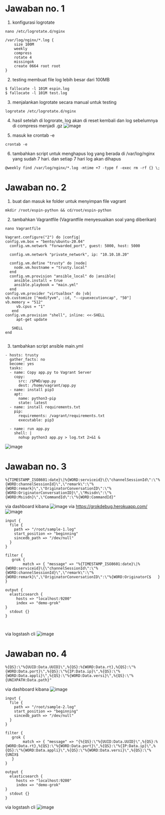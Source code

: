 # Jawaban no. 1
1. konfigurasi logrotate
```
nano /etc/logrotate.d/nginx
```
```
/var/log/nginx/*.log {
    size 100M
    weekly
    compress
    rotate 4
    missingok
    create 0664 root root
}

```
2. testing membuat file log lebih besar dari 100MB
```
$ fallocate -l 101M espin.log
$ fallocate -l 101M test.log
```
3. menjalankan logrotate secara manual untuk testing
```
logrotate /etc/logrotate.d/nginx
```
4. hasil setelah di logrorate, log akan di reset kembali dan log sebelumnya di compress menjadi .gz
![image](https://user-images.githubusercontent.com/51534984/130612086-dd86de6c-8c61-4655-a745-a9be0d5c4713.png)

5. masuk ke crontab -e
```
crontab -e
```
6. tambahkan script untuk menghapus log yang berada di /var/log/nginx yang sudah 7 hari. dan setiap 7 hari log akan dihapus
```
@weekly find /var/log/nginx/*.log -mtime +7 -type f -exec rm -rf {} \;
```
# Jawaban no. 2
1. buat dan masuk ke folder untuk menyimpan file vagrant
```
mkdir /root/espin-python && cd/root/espin-python
```
2. tambahkan Vagrantfile (Vagrantfile menyesuaikan soal yang diberikan)
```
nano Vagrantfile
```
```
Vagrant.configure("2") do |config|
config.vm.box = "bento/ubuntu-20.04"
  config.vm.network "forwarded_port", guest: 5000, host: 5000

  config.vm.network "private_network", ip: "10.10.10.20"

  config.vm.define "trusty" do |node|
    node.vm.hostname = "trusty.local"
  end
  config.vm.provision "ansible_local" do |ansible|
    ansible.install = true
    ansible.playbook = "main.yml"
  end
config.vm.provider "virtualbox" do |vb|
vb.customize ["modifyvm", :id, "--cpuexecutioncap", "50"]
vb.memory = "512"
     vb.cpus = "1"
   end
config.vm.provision "shell", inline: <<-SHELL
     apt-get update

   SHELL
end


```
3. tambahkan script ansible main.yml
```
- hosts: trusty
  gather_facts: no
  become: yes
  tasks:
  - name: Copy app.py to Vagrant Server
    copy:
      src: /$PWD/app.py
      dest: /home/vagrant/app.py
  - name: install pip3
    apt:
      name: python3-pip
      state: latest
  - name: install requirements.txt
    pip:
      requirements: /vagrant/requirements.txt
      executable: pip3

  - name: run app.py
    shell: |
      nohup python3 app.py > log.txt 2>&1 &

```
![image](https://user-images.githubusercontent.com/51534984/130605423-fb9fda6c-9281-41af-9f50-af6f250618ee.png)

# Jawaban no. 3
```
%{TIMESTAMP_ISO8601:date}\|%{WORD:serviceid}\{\"channelSessionId\":\"%{WORD:channelSessionId}\",\"remark\":\"%{WORD:remark}\",\"OriginatorConversationID\":\"%{WORD:OriginatorConversationID}\",\"Msisdn\":\"%{WORD:Msisdn}\",\"CommandId\":\"%{WORD:CommandId}"
```
via dashboard kibana
![image](https://user-images.githubusercontent.com/51534984/130596725-7b86b2bc-b9bb-4b8b-8dd4-88a0b81c9e3d.png)
via https://grokdebug.herokuapp.com/
![image](https://user-images.githubusercontent.com/51534984/130596811-30873e8e-771e-4071-a4f8-22518be3807d.png)
```
input {
  file {
    path => "/root/sample-1.log"
    start_position => "beginning"
    sincedb_path => "/dev/null"
  }
}

filter {
   grok {
        match => { "message" => "%{TIMESTAMP_ISO8601:date}\|%{WORD:serviceid}\{\"channelSessionId\":\"%{WORD:channelSessionId}\",\"remark\":\"%{WORD:remark}\",\"OriginatorConversationID\":\"%{WORD:OriginatorC$   }
}

output {
  elasticsearch {
     hosts => "localhost:9200"
     index => "demo-grok"
}
  stdout {}
}



```
via logstash cli
![image](https://user-images.githubusercontent.com/51534984/130599006-4093de7d-59d2-4edc-8cb3-f803fb308e5c.png)


# Jawaban no. 4
```
%{QS}:\"%{UUID:Data.UUID}\",%{QS}:%{WORD:Data.rt},%{QS}:\"%{WORD:Data.port}\",%{QS}:\"%{IP:Data.ip}\",%{QS}:\"%{WORD:Data.appli}\",%{QS}:\"%{WORD:Data.versi}\",%{QS}:\"%{UNIXPATH:Data.path}"
```
via dashboard kibana
![image](https://user-images.githubusercontent.com/51534984/130599801-e5cf96f2-4a2a-498d-a31b-f844f51c8c1b.png)
```
input {
  file {
    path => "/root/sample-2.log"
    start_position => "beginning"
    sincedb_path => "/dev/null"
  }
}

filter {
   grok {
        match => { "message" => "{%{QS}:\"%{UUID:Data.UUID}\",%{QS}:%{WORD:Data.rt},%{QS}:\"%{WORD:Data.port}\",%{QS}:\"%{IP:Data.ip}\",%{QS}:\"%{WORD:Data.appli}\",%{QS}:\"%{WORD:Data.versi}\",%{QS}:\"%{UNIX$
   }
}

output {
  elasticsearch {
     hosts => "localhost:9200"
     index => "demo-grok"
}
  stdout {}
}

```
via logstash cli
![image](https://user-images.githubusercontent.com/51534984/130600520-010731bf-9781-47da-be39-6e18eecf8f82.png)


